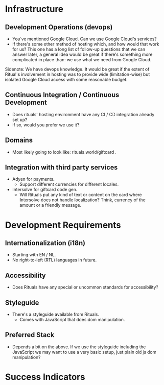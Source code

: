 # Infrastructure

## Development Operations (devops)

* You've mentioned Google Cloud. Can we use Google Cloud's services?
* If there's some other method of hosting which, and how would that work for us? This one has a long list of follow-up questions that we can answer later, a general idea would be great if there's something more complicated in place than: we use what we need from Google Cloud.

Sidenote: We have devops knowledge. It would be great if the extent of Ritual's involvement in hosting was to provide wide (limitation-wise) but isolated Google Cloud access with some reasonable budget.

## Continuous Integration / Continuous Development

* Does rituals' hosting environment have any CI / CD integration already set up?
* If so, would you prefer we use it?

## Domains

* Most likely going to look like: rituals.world/giftcard .

## Integration with third party services

* Adyen for payments.
  * Support different currencies for different locales.
* Intersolve for giftcard code gen.
  * Will Rituals put any kind of text or content on the card where Intersolve does not handle localization? Think, currency of the amount or a friendly message.

# Development Requirements

## Internationalization (i18n)

* Starting with EN / NL.
* No right-to-left (RTL) languages in future.

## Accessibility

* Does Rituals have any special or uncommon standards for accessibility?

## Styleguide

* There's a styleguide available from Rituals.
  * Comes with JavaScript that does dom manipulation.

## Preferred Stack

* Depends a bit on the above. If we use the styleguide including the JavaScript we may want to use a very basic setup, just plain old js dom manipulation?

# Success Indicators

